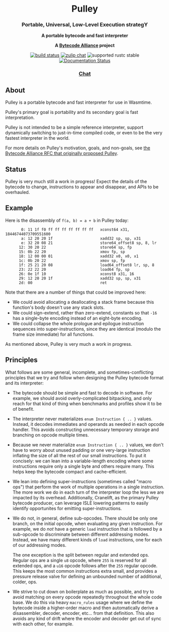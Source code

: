 <div align="center">
  <h1>Pulley</h1>

  <h3>Portable, Universal, Low-Level Execution strategY</h3>

  <p>
    <strong>A portable bytecode and fast interpreter</strong>
  </p>

  <strong>A <a href="https://bytecodealliance.org/">Bytecode Alliance</a> project</strong>

  <p>
    <a href="https://github.com/bytecodealliance/wasmtime/actions?query=workflow%3ACI"><img src="https://github.com/bytecodealliance/wasmtime/workflows/CI/badge.svg" alt="build status" /></a>
    <a href="https://bytecodealliance.zulipchat.com/#narrow/stream/217126-wasmtime"><img src="https://img.shields.io/badge/zulip-join_chat-brightgreen.svg" alt="zulip chat" /></a>
    <img src="https://img.shields.io/badge/rustc-stable+-green.svg" alt="supported rustc stable" />
    <a href="https://docs.rs/pulley-interpreter"><img src="https://docs.rs/pulley-interpreter/badge.svg" alt="Documentation Status" /></a>
  </p>

  <h3>
    <a href="https://bytecodealliance.zulipchat.com/#narrow/stream/217126-wasmtime">Chat</a>
  </h3>
</div>

## About

Pulley is a portable bytecode and fast interpreter for use in Wasmtime.

Pulley's primary goal is portability and its secondary goal is fast
interpretation.

Pulley is not intended to be a simple reference interpreter, support dynamically
switching to just-in-time compiled code, or even to be the very fastest
interpreter in the world.

For more details on Pulley's motivation, goals, and non-goals, see [the Bytecode
Alliance RFC that originally proposed Pulley][rfc].

[rfc]: https://github.com/bytecodealliance/rfcs/blob/main/accepted/pulley.md

## Status

Pulley is very much still a work in progress! Expect the details of the bytecode
to change, instructions to appear and disappear, and APIs to be overhauled.

## Example

Here is the disassembly of `f(a, b) = a + b` in Pulley today:

```
       0: 11 1f f0 ff ff ff ff ff ff ff   xconst64 x31, 18446744073709551600
       a: 12 20 20 1f                     xadd32 sp, sp, x31
       e: 32 20 08 21                     store64_offset8 sp, 8, lr
      12: 30 20 22                        store64 sp, fp
      15: 0b 22 20                        xmov fp, sp
      18: 12 00 00 01                     xadd32 x0, x0, x1
      1c: 0b 20 22                        xmov sp, fp
      1f: 25 21 20 08                     load64_offset8 lr, sp, 8
      23: 22 22 20                        load64 fp, sp
      26: 0e 1f 10                        xconst8 x31, 16
      29: 12 20 20 1f                     xadd32 sp, sp, x31
      2d: 00                              ret
```

Note that there are a number of things that could be improved here:

* We could avoid allocating a deallocating a stack frame because this function's
  body doesn't use any stack slots.
* We could sign-extend, rather than zero-extend, constants so that `-16` has a
  single-byte encoding instead of an eight-byte encoding.
* We could collapse the whole prologue and epilogue instruction sequences into
  super-instructions, since they are identical (modulo the frame size immediate)
  for all functions.

As mentioned above, Pulley is very much a work in progress.

## Principles

What follows are some general, incomplete, and sometimes-conflicting principles
that we try and follow when designing the Pulley bytecode format and its
interpreter:

* The bytecode should be simple and fast to decode in software. For example, we
  should avoid overly-complicated bitpacking, and only reach for that kind of
  thing when benchmarks and profiles show it to be of benefit.

* The interpreter never materializes `enum Instruction { .. }` values. Instead,
  it decodes immediates and operands as needed in each opcode handler. This
  avoids constructing unnecessary temporary storage and branching on opcode
  multiple times.

* Because we never materialize `enum Instruction { .. }` values, we don't have
  to worry about unused padding or one very-large instruction inflating the size
  of all the rest of our small instructions. To put it concisely: we can lean
  into a variable-length encoding where some instructions require only a single
  byte and others require many. This helps keep the bytecode compact and
  cache-efficient.

* We lean into defining super-instructions (sometimes called "macro ops") that
  perform the work of multiple operations in a single instruction. The more work
  we do in each turn of the interpreter loop the less we are impacted by its
  overhead. Additionally, Cranelift, as the primary Pulley bytecode producer,
  can leverage ISLE lowering patterns to easily identify opportunites for
  emitting super-instructions.

* We do not, in general, define sub-opcodes. There should be only one branch, on
  the initial opcode, when evaluating any given instruction. For example, we do
  *not* have a generic `load` instruction that is followed by a sub-opcode to
  discriminate between different addressing modes. Instead, we have many
  different kinds of `load` instructions, one for each of our addressing modes.

  The one exception is the split between regular and extended ops. Regular ops
  are a single `u8` opcode, where `255` is reserved for all extended ops, and a
  `u16` opcode follows after the `255` regular opcode. This keeps the most
  common instructions extra small, and provides a pressure release valve for
  defining an unbounded number of additional, colder, ops.

* We strive to cut down on boilerplate as much as possible, and try to avoid
  matching on every opcode repeatedly throughout the whole code base. We do this
  via heavy `macro_rules` usage where we define the bytecode inside a
  higher-order macro and then automatically derive a disassembler, decoder,
  encoder, etc... from that definition. This also avoids any kind of drift where
  the encoder and decoder get out of sync with each other, for example.
